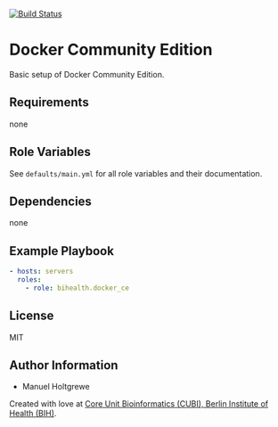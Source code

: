 [![Build Status](https://travis-ci.org/bihealth/ansible-role-docker.svg?branch=master)](https://travis-ci.org/bihealth/ansible-role-docker)

# Docker Community Edition

Basic setup of Docker Community Edition.

## Requirements

none

## Role Variables

See `defaults/main.yml` for all role variables and their documentation.

## Dependencies

none

## Example Playbook


```yaml
- hosts: servers
  roles:
    - role: bihealth.docker_ce
```

## License

MIT

## Author Information

- Manuel Holtgrewe

Created with love at [Core Unit Bioinformatics (CUBI), Berlin Institute of Health (BIH)](https://www.cubi.bihealth.org).
